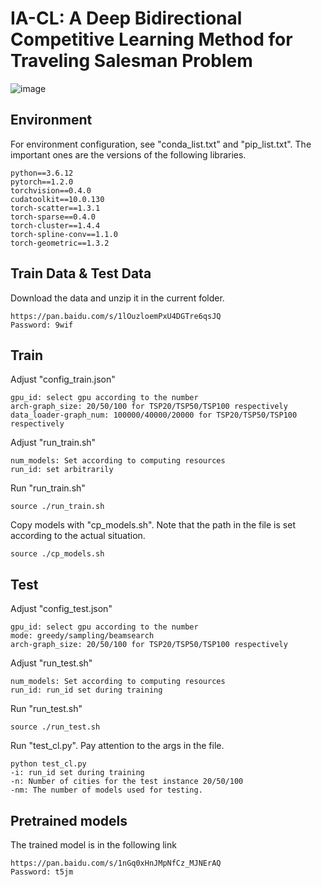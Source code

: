 # IA-CL: A Deep Bidirectional Competitive Learning Method for Traveling Salesman Problem

![image](../../blob/main/overview.png)

## Environment

For environment configuration, see "conda_list.txt" and "pip_list.txt". The important ones are the versions of the following libraries.

```
python==3.6.12
pytorch==1.2.0
torchvision==0.4.0
cudatoolkit==10.0.130
torch-scatter==1.3.1
torch-sparse==0.4.0
torch-cluster==1.4.4
torch-spline-conv==1.1.0
torch-geometric==1.3.2
``` 

## Train Data & Test Data
Download the data and unzip it in the current folder.
```
https://pan.baidu.com/s/1lOuzloemPxU4DGTre6qsJQ 
Password: 9wif 
```

## Train

Adjust "config_train.json"

```
gpu_id: select gpu according to the number
arch-graph_size: 20/50/100 for TSP20/TSP50/TSP100 respectively
data_loader-graph_num: 100000/40000/20000 for TSP20/TSP50/TSP100 respectively
```

Adjust "run_train.sh"

```
num_models: Set according to computing resources
run_id: set arbitrarily
```

Run "run_train.sh"

```
source ./run_train.sh
```

Copy models with "cp_models.sh". Note that the path in the file is set according to the actual situation.

```
source ./cp_models.sh
```

## Test

Adjust "config_test.json"

```
gpu_id: select gpu according to the number
mode: greedy/sampling/beamsearch
arch-graph_size: 20/50/100 for TSP20/TSP50/TSP100 respectively
```

Adjust "run_test.sh"

```
num_models: Set according to computing resources
run_id: run_id set during training
```

Run "run_test.sh"

```
source ./run_test.sh
```

Run "test_cl.py". Pay attention to the args in the file.

```
python test_cl.py
-i: run_id set during training
-n: Number of cities for the test instance 20/50/100
-nm: The number of models used for testing. 
```

## Pretrained models
The trained model is in the following link

```
https://pan.baidu.com/s/1nGq0xHnJMpNfCz_MJNErAQ 
Password: t5jm
```
